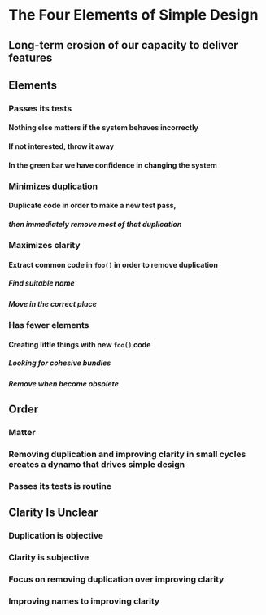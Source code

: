 # The Four Elements of Simple Design

## Long-term erosion of our capacity to deliver features

## Elements

### Passes its tests
#### Nothing else matters if the system behaves incorrectly
#### If not interested, throw it away
#### In the green bar we have confidence in changing the system

### Minimizes duplication
#### Duplicate code in order to make a new test pass,
##### then immediately remove most of that duplication

### Maximizes clarity
#### Extract common code in `foo()` in order to remove duplication
##### Find suitable name
##### Move in the correct place

### Has fewer elements
#### Creating little things with new `foo()` code
##### Looking for cohesive bundles
##### Remove when become obsolete

## Order
### Matter
### Removing duplication and improving clarity in small cycles creates a dynamo that drives simple design
### Passes its tests is routine

## Clarity Is Unclear
### Duplication is objective
### Clarity is subjective
### Focus on removing duplication over improving clarity
### Improving names to improving clarity